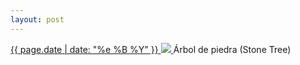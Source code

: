 ```yaml
---
layout: post
---
```


<p>
  <a href="/153">
    <time>{{ page.date | date: "%e %B %Y" }}</time>
    <img src="https://s3.amazonaws.com/life.aaronjgreenberg.com/153.jpg">
  </a>
  Árbol de piedra (Stone Tree)
</p>
